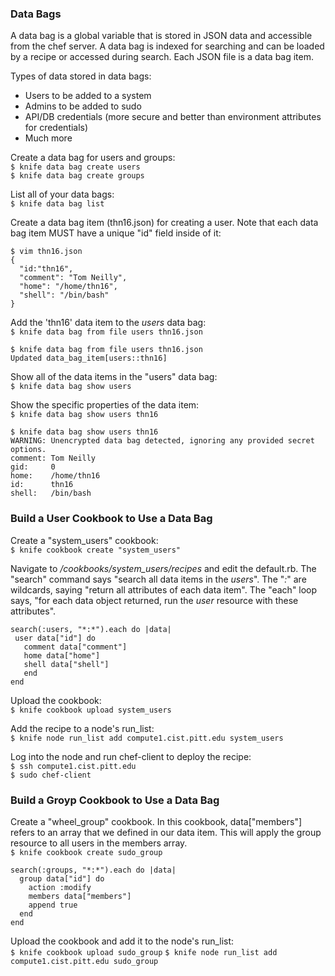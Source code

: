 ### Data Bags

A data bag is a global variable that is stored in JSON data and accessible from the chef server. A data bag is indexed for searching and can be loaded by a recipe or accessed during search. Each JSON file is a data bag item.

Types of data stored in data bags:  
- Users to be added to a system  
- Admins to be added to sudo  
- API/DB credentials (more secure and better than environment attributes for credentials)  
- Much more  

Create a data bag for users and groups:  
`$ knife data bag create users`  
`$ knife data bag create groups`  

List all of your data bags:  
`$ knife data bag list`

Create a data bag item (thn16.json) for creating a user. Note that each data bag item MUST have a unique "id" field inside of it:    
```
$ vim thn16.json
{
  "id:"thn16",
  "comment": "Tom Neilly",
  "home": "/home/thn16",
  "shell": "/bin/bash"
}
```

Add the 'thn16' data item to the _users_ data bag:  
`$ knife data bag from file users thn16.json`

```
$ knife data bag from file users thn16.json
Updated data_bag_item[users::thn16]
```

Show all of the data items in the "users" data bag:  
`$ knife data bag show users`

Show the specific properties of the data item:  
`$ knife data bag show users thn16`  

```
$ knife data bag show users thn16
WARNING: Unencrypted data bag detected, ignoring any provided secret options.
comment: Tom Neilly
gid:     0
home:    /home/thn16
id:      thn16
shell:   /bin/bash
```

### Build a User Cookbook to Use a Data Bag  

Create a "system_users" cookbook:  
`$ knife cookbook create "system_users"`  

Navigate to _/cookbooks/system_users/recipes_ and edit the default.rb. The "search" command says "search all data items in the _users_". The "*:*" are wildcards, saying "return all attributes of each data item". The "each" loop says, "for each data object returned, run the _user_ resource with these attributes".
```
search(:users, "*:*").each do |data|
 user data["id"] do
   comment data["comment"]
   home data["home"]
   shell data["shell"]
   end
end
```

Upload the cookbook:  
`$ knife cookbook upload system_users`  

Add the recipe to a node's run_list:  
`$ knife node run_list add compute1.cist.pitt.edu system_users`  

Log into the node and run chef-client to deploy the recipe:  
`$ ssh compute1.cist.pitt.edu`  
`$ sudo chef-client`  


### Build a Groyp Cookbook to Use a Data Bag  

Create a "wheel_group" cookbook. In this cookbook, data["members"] refers to an array that we defined in our data item. This will apply the group resource to all users in the members array.  
`$ knife cookbook create sudo_group`  

```
search(:groups, "*:*").each do |data|
  group data["id"] do
    action :modify
    members data["members"]
    append true
  end
end
```

Upload the cookbook and add it to the node's run_list:  
`$ knife cookbook upload sudo_group`
`$ knife node run_list add compute1.cist.pitt.edu sudo_group`
